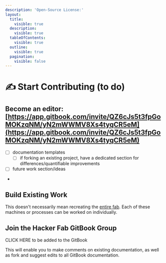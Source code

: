 ```yaml
---
description: 'Open-Source License:'
layout:
  title:
    visible: true
  description:
    visible: true
  tableOfContents:
    visible: true
  outline:
    visible: true
  pagination:
    visible: false
---
```


# ✍ Start Contributing (to do)

## Become an editor: [https://app.gitbook.com/invite/QZ6cJs5t3fpGoMOKzqNM/yN2mWWMV8Xs4tyqCR5eM](https://app.gitbook.com/invite/QZ6cJs5t3fpGoMOKzqNM/yN2mWWMV8Xs4tyqCR5eM)

* [ ] documentation templates
  * [ ] if forking an existing project, have a dedicated section for differences/quantifiable improvements
* [ ] future work section/ideas
*

## Build Existing Work

This doesn't necessarily mean recreating the [entire fab](build-a-fab-to-do.md). Each of these machines or processes can be worked on individually.

## Join the Hacker Fab GitBook Group

CLICK HERE to be added to the GitBook

This will enable you to make comments on existing documentation, as well as fork and suggest edits to all GitBook documentation.
